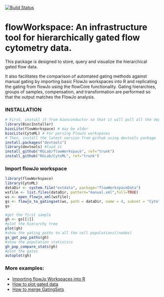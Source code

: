 [![Build Status](https://travis-ci.org/RGLab/flowWorkspace.png?branch=trunk)](https://travis-ci.org/RGLab/flowWorkspace)

# flowWorkspace: An infrastructure tool for hierarchically gated flow cytometry data.     

This package is designed to store, query and visualize the hierarchical gated flow data.

It also facilitates the comparison of automated gating methods against manual gating by importing basic FlowJo 
workspaces into R and replicating the gating from flowJo using the flowCore functionality. Gating hierarchies, 
groups of samples, compensation, and transformation are performed so that the output matches the FlowJo analysis.

### INSTALLATION

```r
# First, install it from bionconductor so that it will pull all the dependent packages automatically
library(BiocInstaller)
biocLite(flowWorkspace) # may be older
biocLite(CytoML) # For parsing FlowJo workspaces
# Then, install the latest version from github using devtools package 
install.packages("devtools") 
library(devtools) #load it
install_github("RGLab/flowWorkspace", ref="trunk")
install_github("RGLab/CytoML", ref="trunk")

```

### Import flowJo workspace

```r
library(flowWorkspace)
library(CytoML)
dataDir <- system.file("extdata", package="flowWorkspaceData")
wsfile <- list.files(dataDir, pattern="manual.xml",full=TRUE)
ws <- open_flowjo_xml(wsfile);
gs <- flowjo_to_gatingset(ws, path = dataDir, name = 4, subset = "CytoTrol_CytoTrol_1.fcs")
gs

#get the first sample
gh <- gs[[1]]
#plot the hierarchy tree
plot(gh)
#show the gating paths to all the cell populations(/nodes)
gs_get_pop_paths(gh)
#show the population statistics
gh_pop_compare_stats(gh)
#plot the gates
autoplot(gh) 

```
### More examples:
* [Importing flowJo Workspaces into R](http://bioconductor.org/packages/3.0/bioc/vignettes/flowWorkspace/inst/doc/flowWorkspace.pdf)
* [How to plot gated data](http://bioconductor.org/packages/3.0/bioc/vignettes/flowWorkspace/inst/doc/plotGate.html)
* [How to merge GatingSets](http://bioconductor.org/packages/3.0/bioc/vignettes/flowWorkspace/inst/doc/HowToMergeGatingSet.html)
